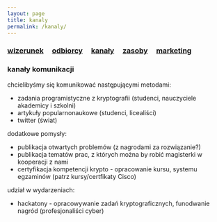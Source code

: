 ```yaml
---
layout: page
title: kanaly
permalink: /kanaly/
---
```



<h3>
    <a href="{{ site.baseurl }}/wizerunek">wizerunek</a> &nbsp; &nbsp;
    <a href="{{ site.baseurl }}/odbiorcy">odbiorcy</a> &nbsp; &nbsp;
    <a href="{{ site.baseurl }}/kanaly">kanały</a> &nbsp; &nbsp;
    <a href="{{ site.baseurl }}/zasoby">zasoby</a> &nbsp; &nbsp;
    <a href="{{ site.baseurl }}/pop">marketing</a> &nbsp; &nbsp;
</h3>

### kanały komunikacji

chcielibyśmy się komunikować następującymi metodami:

<ul>
    <li> zadania programistyczne z kryptografii (studenci, nauczyciele akademicy i szkolni) </li>
    <li> artykuły popularnonaukowe (studenci, licealiści) </li>
    <li> twitter (świat) </li>
</ul>

dodatkowe pomysły:

<ul>
    <li> publikacja otwartych problemów (z nagrodami za rozwiązanie?) </li>
    <li> publikacja tematów prac, z których można by robić magisterki w kooperacji z nami </li>
    <li> certyfikacja kompetencji krypto - opracowanie kursu, systemu egzaminów (patrz kursy/certfikaty Cisco) </li>
</ul>

udział w wydarzeniach:
<ul>
    <li> hackatony - opracowywanie zadań kryptograficznych, funodwanie nagród (profesjonaliści cyber) </li>
</ul>
